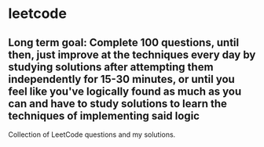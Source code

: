 # leetcode
## Long term goal: Complete 100 questions, until then, just improve at the techniques every day by studying solutions after attempting them independently for 15-30 minutes, or until you feel like you've logically found as much as you can and have to study solutions to learn the techniques of implementing said logic
Collection of LeetCode questions and my solutions. 
